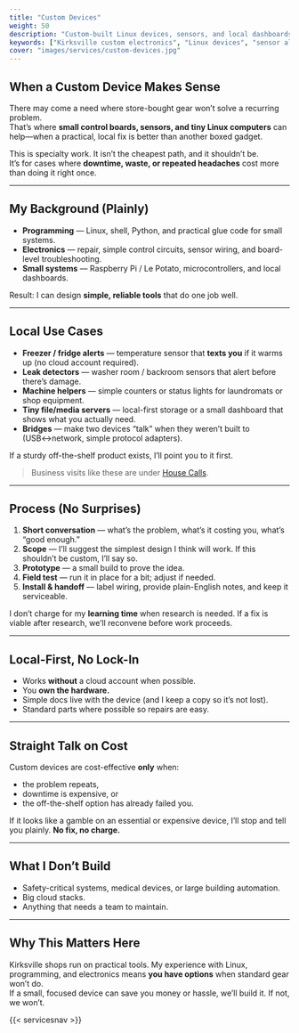 ```yaml
---
title: "Custom Devices"
weight: 50
description: "Custom-built Linux devices, sensors, and local dashboards for Kirksville shops and homes. Practical fixes when off-the-shelf gear won’t do."
keywords: ["Kirksville custom electronics", "Linux devices", "sensor alarms", "local dashboards", "Switchboard Tech Services custom work"]
cover: "images/services/custom-devices.jpg"
---
```


## When a Custom Device Makes Sense

There may come a need where store-bought gear won’t solve a recurring problem.  
That’s where **small control boards, sensors, and tiny Linux computers** can help—when a practical, local fix is better than another boxed gadget.

This is specialty work. It isn’t the cheapest path, and it shouldn’t be.  
It’s for cases where **downtime, waste, or repeated headaches** cost more than doing it right once.

---

## My Background (Plainly)

- **Programming** — Linux, shell, Python, and practical glue code for small systems.  
- **Electronics** — repair, simple control circuits, sensor wiring, and board-level troubleshooting.  
- **Small systems** — Raspberry Pi / Le Potato, microcontrollers, and local dashboards.

Result: I can design **simple, reliable tools** that do one job well.

---

## Local Use Cases

- **Freezer / fridge alerts** — temperature sensor that **texts you** if it warms up (no cloud account required).  
- **Leak detectors** — washer room / backroom sensors that alert before there’s damage.  
- **Machine helpers** — simple counters or status lights for laundromats or shop equipment.  
- **Tiny file/media servers** — local-first storage or a small dashboard that shows what you actually need.  
- **Bridges** — make two devices “talk” when they weren’t built to (USB↔️network, simple protocol adapters).

If a sturdy off-the-shelf product exists, I’ll point you to it first.

> Business visits like these are under [House Calls](/services/house-calls/).

---

## Process (No Surprises)

1. **Short conversation** — what’s the problem, what’s it costing you, what’s “good enough.”  
2. **Scope** — I’ll suggest the simplest design I think will work. If this shouldn’t be custom, I’ll say so.  
3. **Prototype** — a small build to prove the idea.  
4. **Field test** — run it in place for a bit; adjust if needed.  
5. **Install & handoff** — label wiring, provide plain-English notes, and keep it serviceable.

I don’t charge for my **learning time** when research is needed. If a fix is viable after research, we’ll reconvene before work proceeds.

---

## Local-First, No Lock-In

- Works **without** a cloud account when possible.  
- You **own the hardware.**  
- Simple docs live with the device (and I keep a copy so it’s not lost).  
- Standard parts where possible so repairs are easy.

---

## Straight Talk on Cost

Custom devices are cost-effective **only** when:  
- the problem repeats,  
- downtime is expensive, or  
- the off-the-shelf option has already failed you.

If it looks like a gamble on an essential or expensive device, I’ll stop and tell you plainly. **No fix, no charge.**

---

## What I Don’t Build

- Safety-critical systems, medical devices, or large building automation.  
- Big cloud stacks.  
- Anything that needs a team to maintain.

---

## Why This Matters Here

Kirksville shops run on practical tools. My experience with Linux, programming, and electronics means **you have options** when standard gear won’t do.  
If a small, focused device can save you money or hassle, we’ll build it. If not, we won’t.


{{< servicesnav >}}